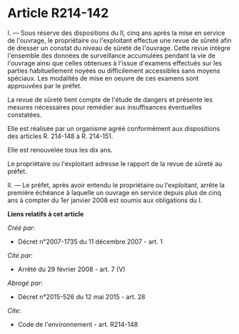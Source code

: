 # Article R214-142

I. ― Sous réserve des dispositions du II, cinq ans après la mise en service de l'ouvrage, le propriétaire ou l'exploitant
effectue une revue de sûreté afin de dresser un constat du niveau de sûreté de l'ouvrage. Cette revue intègre l'ensemble des
données de surveillance accumulées pendant la vie de l'ouvrage ainsi que celles obtenues à l'issue d'examens effectués sur
les parties habituellement noyées ou difficilement accessibles sans moyens spéciaux. Les modalités de mise en oeuvre de ces
examens sont approuvées par le préfet. 

La revue de sûreté tient compte de l'étude de dangers et présente les mesures nécessaires pour remédier aux insuffisances
éventuelles constatées. 

Elle est réalisée par un organisme agréé conformément aux dispositions des articles R. 214-148 à R. 214-151. 

Elle est renouvelée tous les dix ans. 

Le propriétaire ou l'exploitant adresse le rapport de la revue de sûreté au préfet. 

II. ― Le préfet, après avoir entendu le propriétaire ou l'exploitant, arrête la première échéance à laquelle un ouvrage en
service depuis plus de cinq ans à compter du 1er janvier 2008 est soumis aux obligations du I.

**Liens relatifs à cet article**

_Créé par_:

  - Décret n°2007-1735 du 11 décembre 2007 - art. 1

_Cité par_:

  - Arrêté du 29 février 2008 - art. 7 (V)

_Abrogé par_:

  - Décret n°2015-526 du 12 mai 2015 - art. 28

_Cite_:

  - Code de l'environnement - art. R214-148
